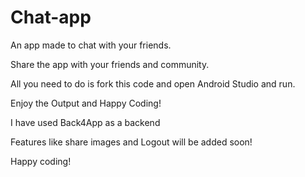 # Chat-app

An app made to chat with your friends.

Share the app with your friends and community.

All you need to do is fork this code and open Android Studio and run.

Enjoy the Output and Happy Coding!

I have used Back4App as a backend

Features like share images and Logout will be added soon!

Happy coding!
